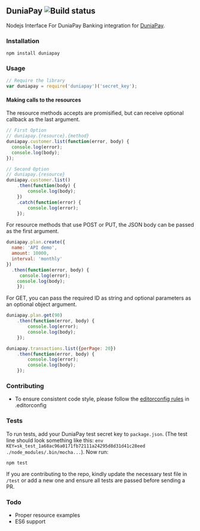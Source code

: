## DuniaPay ![Build status](https://travis-ci.org/theslyone/node-duniapay.svg?branch=master)

Nodejs Interface For DuniaPay Banking integration for [DuniaPay](https://duniapay.co/).

### Installation

```
npm install duniapay
```

### Usage

```js
// Require the library
var duniapay = require('duniapay')('secret_key');
```

#### Making calls to the resources
The resource methods accepts are promisified, but can receive optional callback as the last argument.

```js
// First Option
// duniapay.{resource}.{method}
duniapay.customer.list(function(error, body) {
  console.log(error);
  console.log(body);
});
```
```js
// Second Option
// duniapay.{resource}
duniapay.customer.list()
	.then(function(body) {
  		console.log(body);
	})
	.catch(function(error) {
		console.log(error);
	});
```



For resource methods that use POST or PUT, the JSON body can be passed as the first argument.

```js
duniapay.plan.create({
  name: 'API demo',
  amount: 10000,
  interval: 'monthly'
})
  .then(function(error, body) {
  	 console.log(error);
    console.log(body);
	});
```

For GET, you can pass the required ID as string and optional parameters as an optional object argument.

```js
duniapay.plan.get(90)
	.then(function(error, body) {
		console.log(error);
		console.log(body);
	});
```

```js
duniapay.transactions.list({perPage: 20})
	.then(function(error, body) {
		console.log(error);
		console.log(body);
	});
```


### Contributing
- To ensure consistent code style, please follow the [editorconfig rules](http://obem.be/2015/06/01/a-quick-note-on-editorconfig.html) in .editorconfig

### Tests

To run tests, add your DuniaPay test secret key to `package.json`. (The test line should look something like this: `env KEY=sk_test_1a68ac96a0171fb72111a24295d8d31d41c28eed ./node_modules/.bin/mocha...`). Now run:

```
npm test
```

If you are contributing to the repo, kindly update the necessary test file in `/test` or add a new one and ensure all tests are passed before sending a PR.

### Todo

- Proper resource examples
- ES6 support
